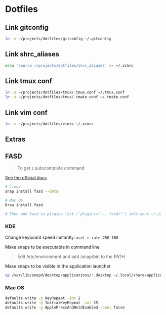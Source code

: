 # Dotfiles


## Link gitconfig

```bash
ln -s ~/projects/dotfiles/gitconfig ~/.gitconfig 
```

## Link shrc_aliases

```bash
echo 'source ~/projects/dotfiles/shrc_aliases' >> ~/.zshrc
```

## Link tmux conf

```bash
ln -s ~/projects/dotfiles/tmux/.tmux.conf ~/.tmux.conf
ln -s ~/projects/dotfiles/tmux/.tmate.conf ~/.tmate.conf
```

## Link vim conf

```bash
ln -s ~/projects/dotfiles/vimrc ~/.vimrc
```

## Extras

## FASD

> To get `z` autocomplete command

[See the official docs](https://github.com/clvv/fasd)

```bash
# Linux
snap install fasd --beta

# Mac OS
brew install fasd

# Then add fasd to plugins list (`plugins=(... fasd)"`) into your ~/.zshrc if using oh-my-zsh
```

### KDE

Change keyboard speed instantly: `xset r rate 250 100`

Make snaps to be executable in command line

  > Edit /etc/environment and add /snap/bin to the PATH

Make snaps to be visible in the application launcher
```bash
cp /var/lib/snapd/desktop/applications/*.desktop ~/.local/share/applications/ 
```

### Mac OS

```bash
defaults write -g KeyRepeat -int 2
defaults write -g InitialKeyRepeat -int 15
defaults write -g ApplePressAndHoldEnabled -bool false
```
